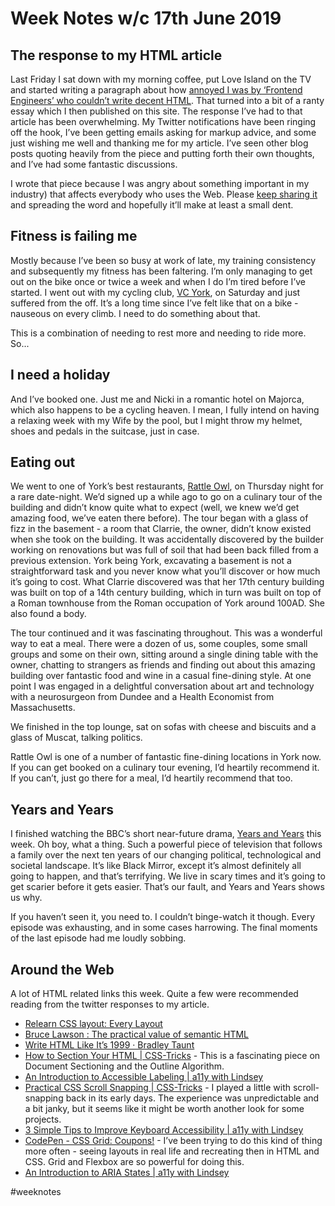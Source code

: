 # Week Notes w/c 17th June 2019

## The response to my HTML article
Last Friday I sat down with my morning coffee, put Love Island on the TV and started writing a paragraph about how [annoyed I was by ‘Frontend Engineers’ who couldn’t write decent HTML](https://www.petelambert.com/journal/html-is-the-web/). That turned into a bit of a ranty essay which I then published on this site. The response I’ve had to that article has been overwhelming. My Twitter notifications have been ringing off the hook, I’ve been getting emails asking for markup advice, and some just wishing me well and thanking me for my article. I’ve seen other blog posts quoting heavily from the piece and putting forth their own thoughts, and I’ve had some fantastic discussions.

I wrote that piece because I was angry about something important in my industry) that affects everybody who uses the Web. Please [keep sharing it](https://www.petelambert.com/journal/html-is-the-web/) and spreading the word and hopefully it’ll make at least a small dent.

## Fitness is failing me
Mostly because I’ve been so busy at work of late, my training consistency and subsequently my fitness has been faltering. I’m only managing to get out on the bike once or twice a week and when I do I’m tired before I’ve started. I went out with my cycling club, [VC York](https://veloclubyork.co.uk), on Saturday and just suffered from the off. It’s a long time since I’ve felt like that on a bike - nauseous on every climb. I need to do something about that. 

This is a combination of needing to rest more and needing to ride more. So...

## I need a holiday
And I’ve booked one. Just me and Nicki in a romantic hotel on Majorca, which also happens to be a cycling heaven. I mean, I fully intend on having a relaxing week with my Wife by the pool, but I might throw my helmet, shoes and pedals in the suitcase, just in case.

## Eating out
We went to one of York’s best restaurants, [Rattle Owl](https://www.rattleowl.co.uk/), on Thursday night for a rare date-night. We’d signed up a while ago to go on a culinary tour of the building and didn’t know quite what to expect (well, we knew we’d get amazing food, we’ve eaten there before). The tour began with a glass of fizz in the basement - a room that Clarrie, the owner, didn’t know existed when she took on the building. It was accidentally discovered by the builder working on renovations but was full of soil that had been back filled from a previous extension. York being York, excavating a basement is not a straightforward task and you never know what you’ll discover or how much it’s going to cost. What Clarrie discovered was that her 17th century building was built on top of a 14th century building, which in turn was built on top of  a Roman townhouse from the Roman occupation of York around 100AD. She also found a body.

The tour continued and it was fascinating throughout. This was a wonderful way to eat a meal. There were a dozen of us, some couples, some small groups and some on their own, sitting around a single dining table with the owner, chatting to strangers as friends and finding out about this amazing building over fantastic food and wine in a casual fine-dining style. At one point I was engaged in a delightful conversation about art and technology with a neurosurgeon from Dundee and a Health Economist from Massachusetts. 

We finished in the top lounge, sat on sofas with cheese and biscuits and a glass of Muscat, talking politics. 

Rattle Owl is one of a number of fantastic fine-dining locations in York now. If you can get booked on a culinary tour evening, I’d heartily recommend it. If you can’t, just go there for a meal, I’d heartily recommend that too.

## Years and Years
I finished watching the BBC’s short near-future drama, [Years and Years](https://www.bbc.co.uk/iplayer/episodes/m000539g/years-and-years) this week. Oh boy, what a thing.  Such a powerful piece of television that follows a family over the next ten years of our changing political, technological and societal landscape. It’s like Black Mirror, except it’s almost definitely all going to happen, and that’s terrifying. We live in scary times and it’s going to get scarier before it gets easier. That’s our fault, and Years and Years shows us why.

If you haven’t seen it, you need to. I couldn’t binge-watch it though. Every episode was exhausting, and in some cases harrowing.  The final moments of the last episode had me loudly sobbing.

## Around the Web
A lot of HTML related links this week. Quite a few were recommended reading from the twitter responses to my article.

* [Relearn CSS layout: Every Layout](https://every-layout.dev/)
* [Bruce Lawson : The practical value of semantic HTML](https://www.brucelawson.co.uk/2018/the-practical-value-of-semantic-html/)
* [Write HTML Like It’s 1999 · Bradley Taunt](https://bradleytaunt.com/2019/06/08/html-like-1999/)
* [How to Section Your HTML | CSS-Tricks](https://css-tricks.com/how-to-section-your-html/) - This is a fascinating piece on Document Sectioning and the Outline Algorithm. 
* [An Introduction to Accessible Labeling | a11y with Lindsey](https://www.a11ywithlindsey.com/blog/introduction-accessible-labeling)
* [Practical CSS Scroll Snapping | CSS-Tricks](https://css-tricks.com/practical-css-scroll-snapping/) - I played a little with scroll-snapping back in its early days. The experience was unpredictable and a bit janky, but it seems like it might be worth another look for some projects. 
* [3 Simple Tips to Improve Keyboard Accessibility | a11y with Lindsey](https://www.a11ywithlindsey.com/blog/3-simple-tips-improve-keyboard-accessibility/)
* [CodePen - CSS Grid: Coupons!](https://codepen.io/oliviale/full/wbyVWr?utm_campaign=Piccalilli%2B%E2%80%94%2BTangy%2C%2BCurated%2BCSS%2BLinks&utm_medium=email&utm_source=Piccalilli_%E2%80%94_Tangy%2C_Curated_CSS_Links_13) - I’ve been trying to do this kind of thing more often - seeing layouts in real life and recreating then in HTML and CSS. Grid and Flexbox are so powerful for doing this. 
* [An Introduction to ARIA States | a11y with Lindsey](https://www.a11ywithlindsey.com/blog/introduction-aria-states/)

#weeknotes